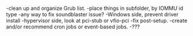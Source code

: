 ####
-clean up and organize Grub list.
  -place things in subfolder, by IOMMU id type
-any way to fix soundblaster issue?
  -Windows side, prevent driver install
  -hypervisor side, look at pci-stub or vfio-pci
-fix post-setup.
-create and/or recommend cron jobs or event-based jobs.
-???